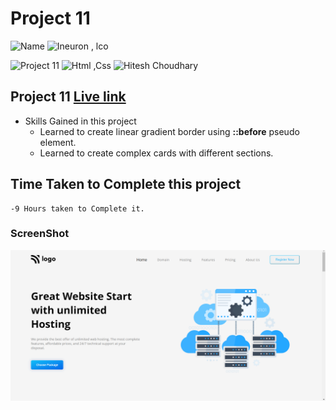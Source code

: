# Project 11

![Name](https://img.shields.io/badge/-Ankit%20Shukla-blue)
![Ineuron , lco](https://img.shields.io/badge/Ineuron-%20lco-green)

![Project 11](https://img.shields.io/badge/-Project--11-brightgreen)
![Html ,Css](https://img.shields.io/badge/html-%20Css-yellowgreen)
![Hitesh Choudhary](https://img.shields.io/badge/Hitesh-Choudhary-lightgrey)

## Project 11 [Live link](https://hostingpagee.netlify.app/)

- Skills Gained in this project 
    - Learned to create linear gradient border using **::before** pseudo element.
    - Learned to create complex cards with different sections.
    
    

## Time Taken to Complete this project
    -9 Hours taken to Complete it.

### ScreenShot
![Desktop](./Screenshot/11.png) 
